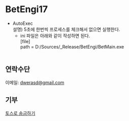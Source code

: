 # BetEngi17

 - AutoExec</br>
    설명) 5초에 한번씩 프로세스를 체크해서 없으면 실행한다.</br>
    - ini 파일은 아래와 같이 작성하면 된다.</br>
    [file]</br>
    path = D:/Sources/_Release/BetEngi/BetMain.exe</br>
    </br>

## 연락수단
이메일: dwerasd@gmail.com
</br>
## 기부
<a href="https://toss.me/dwerasd" rel="nofollow">토스로 송금하기</a></p>
</br>
